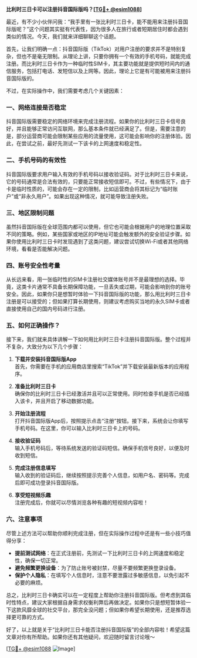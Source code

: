 **比利时三日卡可以注册抖音国际版吗？[[TG💪+ @esim1088](https://t.me/s/esim1088)]**

最近，有不少小伙伴问我：“我手里有一张比利时三日卡，能不能用来注册抖音国际版呢？”这个问题其实挺有代表性，因为很多人在旅行或者短期居住时都会遇到类似的情况。今天，我们就来详细聊聊这个话题。

首先，让我们明确一点：抖音国际版（TikTok）对用户注册的要求并不是特别复杂，但也不是毫无限制。从理论上讲，只要你拥有一个有效的手机号码，就能完成注册。而比利时三日卡作为一种临时性SIM卡，其主要功能就是提供短时间内的通信服务，包括打电话、发短信以及上网等。因此，理论上它是有可能被用来注册抖音国际版的。

不过，在实际操作中，我们需要考虑几个关键因素：

### 一、网络连接是否稳定

抖音国际版需要稳定的网络环境来完成注册流程。如果你的比利时三日卡信号良好，并且能够正常访问互联网，那么基本条件就已经满足了。但是，需要注意的是，部分运营商可能会限制某些应用的流量使用，这可能会影响你的注册体验。因此，在尝试之前，最好先测试一下该卡的上网速度和稳定性。

### 二、手机号码的有效性

抖音国际版要求用户输入有效的手机号码以接收验证码。对于比利时三日卡来说，它的号码通常是合法有效的，只要能正常接收短信即可。不过，有些情况下，由于卡是临时性质的，可能会存在一定的限制，比如运营商会将其标记为“临时账户”或“非永久用户”。如果出现这种情况，就可能导致注册失败。

### 三、地区限制问题

虽然抖音国际版在全球范围内都可以使用，但它也可能会根据用户的地理位置采取不同的策略。例如，某些国家或地区的IP地址可能会触发额外的安全验证步骤。如果你使用比利时三日卡时发现遇到了这类问题，建议尝试切换Wi-Fi或者其他网络环境，看看是否能解决问题。

### 四、账号安全性考量

从长远来看，用一张临时性的SIM卡注册社交媒体账号并不是最理想的选择。毕竟，这类卡片通常不具备长期保障功能，一旦丢失或过期，可能会影响到你的账号安全。因此，如果你只是想暂时体验一下抖音国际版的功能，那么用比利时三日卡注册是可以接受的；但如果打算长期使用，则建议考虑购买当地的永久SIM卡或者直接使用自己的国内号码进行注册。

### 五、如何正确操作？

接下来，我们就来具体讲解一下如何用比利时三日卡注册抖音国际版。整个过程并不复杂，大致分为以下几个步骤：

1. **下载并安装抖音国际版App**  
   首先，你需要在手机的应用商店里搜索“TikTok”并下载安装最新版本的应用程序。

2. **准备比利时三日卡**  
   确保你的比利时三日卡已经激活并且可以正常使用。同时检查手机是否已经插入该卡，并且开启了移动数据功能。

3. **开始注册流程**  
   打开抖音国际版App后，按照提示点击“注册”按钮。接下来，系统会让你填写手机号码。在这里，你可以输入比利时三日卡上的号码。

4. **接收验证码**  
   输入手机号码后，等待系统发送的验证码短信。确保手机信号良好，以便及时收到短信。

5. **完成注册信息填写**  
   输入收到的验证码后，继续按照提示完善个人信息，如用户名、密码等。完成后即可成功登录抖音国际版。

6. **享受短视频乐趣**  
   注册完成后，你就可以尽情浏览各种有趣的短视频内容啦！

### 六、注意事项

尽管上述方法可以帮助你顺利完成注册，但在实际操作过程中还是有一些小技巧值得分享：

- **提前测试网络**：在正式注册前，先测试一下比利时三日卡的上网速度和稳定性，确保一切正常。
- **避免频繁更换设备**：为了防止账号被封禁，尽量不要频繁更换登录设备。
- **保护个人隐私**：在填写个人信息时，注意不要泄露过多敏感信息，以免引起不必要的麻烦。

总之，比利时三日卡确实可以在一定程度上帮助你注册抖音国际版。但考虑到其临时性特点，建议大家根据自身需求权衡利弊后再做决定。如果你只是想短暂体验一下这款风靡全球的社交平台，那完全没问题；但如果你希望长期使用，还是推荐选择更可靠的方式。

好了，以上就是关于“比利时三日卡能否注册抖音国际版”的全部内容啦！希望这篇文章对你有所帮助。如果你还有其他疑问，欢迎随时留言讨论哦～

[[TG💪+ @esim1088](https://t.me/s/esim1088) ![Image](https://i.postimg.cc/4NQfJmqS/Snipaste-2025-05-13-00-14-12.png)]